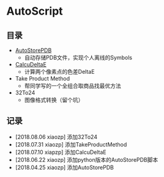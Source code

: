 # AutoScript

## 目录

- [AutoStorePDB](./AutoStorePDB/AutoStorePDB.md)
  - 自动存储PDB文件，实现个人离线的Symbols
- [CalcuDeltaE](./CalcuDeltaE/CalcuDeltaE.md)
  - 计算两个像素点的色差DeltaE
- Take Product Method
  - 帮同学写的一个全组合取商品找最优方法
- 32To24
  - 图像格式转换（留个坑）


## 记录

- [2018.08.06 xiaozp] 添加32To24
- [2018.07.31 xiaozp] 添加TakeProductMethod
- [2018.07.10 xiapzp] 添加CalcuDeltaE
- [2018.06.22 xiaozp] 添加python版本的AutoStorePDB脚本
- [2018.04.25 xiaozp] 添加AutoStorePDB


